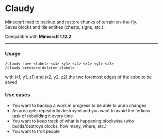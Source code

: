 # Claudy
Minecraft mod to backup and restore chunks of terrain on-the-fly.  
Saves blocks and tile entities (chests, signs, etc.).

Compatible with **Minecraft 1.12.2**

---

### Usage
```
/claudy save <label> <x1> <y1> <z1> <x2> <y2> <z2>
/claudy <restore|delete> <label>
```
with (x1, y1, z1) and (x2, y2, z2) the two foremost edges of the cube to be saved

### Use cases
+ You want to backup a work in progress to be able to undo changes
+ An area gets repeatedly destroyed and you want to avoid the tedious task of rebuilding it every time
+ You want to keep track of what is happening blockwise (who builds/destroys blocks, how many, where, etc.)
+ You want to troll people